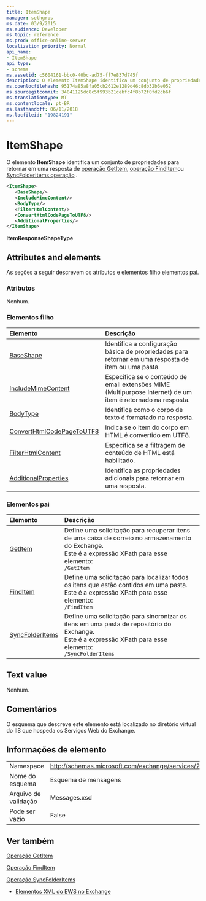 ```yaml
---
title: ItemShape
manager: sethgros
ms.date: 03/9/2015
ms.audience: Developer
ms.topic: reference
ms.prod: office-online-server
localization_priority: Normal
api_name:
- ItemShape
api_type:
- schema
ms.assetid: c5604161-bbc0-40bc-ad75-ff7e837d745f
description: O elemento ItemShape identifica um conjunto de propriedades para retornar em uma operação de GetItem, operação FindItem ou resposta de operação SyncFolderItems.
ms.openlocfilehash: 95174a85a8fa05cb2612e1289d46c8db32b6e052
ms.sourcegitcommit: 34041125dc8c5f993b21cebfc4f8b72f0fd2cb6f
ms.translationtype: MT
ms.contentlocale: pt-BR
ms.lasthandoff: 06/11/2018
ms.locfileid: "19824191"
---
```

# <a name="itemshape"></a>ItemShape

O elemento **ItemShape** identifica um conjunto de propriedades para retornar em uma resposta de [operação GetItem](getitem-operation.md), [operação FindItem](finditem-operation.md)ou [SyncFolderItems operação](syncfolderitems-operation.md) . 
  
```XML
<ItemShape>
   <BaseShape/>
   <IncludeMimeContent/>
   <BodyType/>
   <FilterHtmlContent/>
   <ConvertHtmlCodePageToUTF8/>
   <AdditionalProperties/>
</ItemShape>
```

 **ItemResponseShapeType**
## <a name="attributes-and-elements"></a>Attributes and elements

As seções a seguir descrevem os atributos e elementos filho elementos pai.
  
### <a name="attributes"></a>Atributos

Nenhum.
  
### <a name="child-elements"></a>Elementos filho

|**Elemento**|**Descrição**|
|:-----|:-----|
|[BaseShape](baseshape.md) <br/> |Identifica a configuração básica de propriedades para retornar em uma resposta de item ou uma pasta.  <br/> |
|[IncludeMimeContent](includemimecontent.md) <br/> |Especifica se o conteúdo de email extensões MIME (Multipurpose Internet) de um item é retornado na resposta.  <br/> |
|[BodyType](bodytype.md) <br/> |Identifica como o corpo de texto é formatado na resposta.  <br/> |
|[ConvertHtmlCodePageToUTF8](converthtmlcodepagetoutf8.md) <br/> |Indica se o item do corpo em HTML é convertido em UTF8.  <br/> |
|[FilterHtmlContent](filterhtmlcontent.md) <br/> |Especifica se a filtragem de conteúdo de HTML está habilitado.  <br/> |
|[AdditionalProperties](additionalproperties.md) <br/> |Identifica as propriedades adicionais para retornar em uma resposta.  <br/> |
   
### <a name="parent-elements"></a>Elementos pai

|**Elemento**|**Descrição**|
|:-----|:-----|
|[GetItem](getitem.md) <br/> |Define uma solicitação para recuperar itens de uma caixa de correio no armazenamento do Exchange.  <br/> Este é a expressão XPath para esse elemento:  <br/>  `/GetItem` <br/> |
|[FindItem](finditem.md) <br/> |Define uma solicitação para localizar todos os itens que estão contidos em uma pasta.  <br/> Este é a expressão XPath para esse elemento:  <br/>  `/FindItem` <br/> |
|[SyncFolderItems](syncfolderitems.md) <br/> |Define uma solicitação para sincronizar os itens em uma pasta de repositório do Exchange.  <br/> Este é a expressão XPath para esse elemento:  <br/>  `/SyncFolderItems` <br/> |
   
## <a name="text-value"></a>Text value

Nenhum.
  
## <a name="remarks"></a>Comentários

O esquema que descreve este elemento está localizado no diretório virtual do IIS que hospeda os Serviços Web do Exchange.
  
## <a name="element-information"></a>Informações de elemento

|||
|:-----|:-----|
|Namespace  <br/> |http://schemas.microsoft.com/exchange/services/2006/messages  <br/> |
|Nome do esquema  <br/> |Esquema de mensagens  <br/> |
|Arquivo de validação  <br/> |Messages.xsd  <br/> |
|Pode ser vazio  <br/> |False  <br/> |
   
## <a name="see-also"></a>Ver também



[Operação GetItem](getitem-operation.md)
  
[Operação FindItem](finditem-operation.md)
  
[Operação SyncFolderItems](syncfolderitems-operation.md)


- [Elementos XML do EWS no Exchange](ews-xml-elements-in-exchange.md)

